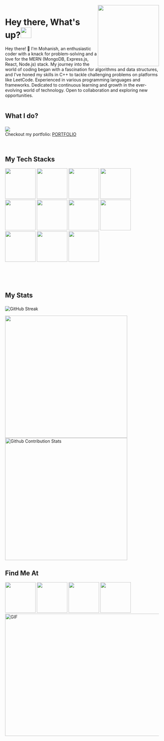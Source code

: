 <img align='right' src='https://user-images.githubusercontent.com/5713670/87202985-820dcb80-c2b6-11ea-9f56-7ec461c497c3.gif' width='200'>
<h1 align="left">Hey there, What's up?<img src="https://media.giphy.com/media/hvRJCLFzcasrR4ia7z/giphy.gif" width="35"></h1> 
Hey there! 👋 I'm Mohanish, an enthusiastic coder with a knack for problem-solving and a love for the MERN (MongoDB, Express.js, React, Node.js) stack. My journey into the world of coding began with a fascination for algorithms and data structures, and I've honed my skills in C++ to tackle challenging problems on platforms like LeetCode.
Experienced in various programming languages and frameworks. Dedicated to continuous learning and growth in the ever-evolving world of technology. Open to collaboration and exploring new opportunities.
<br> <br>

###

<p align="left"> </p>

###

<h2 align="left">What I do?</h2>

###

<p align="left"> <a href="https://github.com/DenverCoder1/readme-typing-svg"><img src="https://readme-typing-svg.herokuapp.com?lines=Mern-Stack+Web+Developer;Graduate+Engineering+Trainee;Computer%20Science%20Subject%20Matter%20Expert%20at%20Chegg;DS%20|%20AI%20|%20ML%20Enthusiast;Always%20learning%20new%20things&width=500&height=50&font=georgia"></a>
</body>
  <br>
  Checkout my portfolio: <a href="https://portfolio-nu-ecru-70.vercel.app/"> PORTFOLIO </a></p>
  <br>


<h2 align="left">My Tech Stacks</h2>



<div align="left">
  <img src="https://user-images.githubusercontent.com/74038190/212257454-16e3712e-945a-4ca2-b238-408ad0bf87e6.gif" width="100">
  <img src="https://user-images.githubusercontent.com/74038190/212257460-738ff738-247f-4445-a718-cdd0ca76e2db.gif" width="100">
  <img src="https://user-images.githubusercontent.com/74038190/212257467-871d32b7-e401-42e8-a166-fcfd7baa4c6b.gif" width="100">
  <img src="https://github.com/Anmol-Baranwal/Cool-GIFs-For-GitHub/assets/74038190/1a797f46-efe4-41e6-9e75-5303e1bbcbfa" width="100">
  <img src="https://github.com/Anmol-Baranwal/Cool-GIFs-For-GitHub/assets/74038190/398b19b1-9aae-4c1f-8bc0-d172a2c08d68" width="100">
  <img src="https://github.com/Anmol-Baranwal/Cool-GIFs-For-GitHub/assets/74038190/29fd6286-4e7b-4d6c-818f-c4765d5e39a9" width="100">
  <img src="https://github.com/Anmol-Baranwal/Cool-GIFs-For-GitHub/assets/74038190/67f477ed-6624-42da-99f0-1a7b1a16eecb" width="100">
  <img src="https://user-images.githubusercontent.com/74038190/212257472-08e52665-c503-4bd9-aa20-f5a4dae769b5.gif" width="100">
  <img src="https://user-images.githubusercontent.com/74038190/212281775-b468df30-4edc-4bf8-a4ee-f52e1aaddc86.gif" width="100">
   <img src="https://user-images.githubusercontent.com/74038190/212257468-1e9a91f1-b626-4baa-b15d-5c385dfa7ed2.gif" width="100">
  <img src="https://user-images.githubusercontent.com/74038190/212257465-7ce8d493-cac5-494e-982a-5a9deb852c4b.gif" width="100">
 
  
  <br>  <br>  <br>  

<h2 align="left">My Stats</h2>

###
 
 ![GitHub Streak](https://github-readme-streak-stats.herokuapp.com?user=mohanishpandey&date_format=j%20M%5B%20Y%5D&background=000000&border=7536B2&stroke=9243DD&ring=89502D&fire=FF9554&currStreakNum=D280FF&sideNums=BC52FF&currStreakLabel=64EAE2&sideLabels=48A8A2&dates=A42EE5)
 
 <img height = "400px" src = "https://github-readme-stats.vercel.app/api/top-langs/?username=mohanishpandey&langs_count=5"/>
 
 <img  height = "400px" alt="Github Contribution Stats"  src="https://github-contribution-stats.vercel.app/api/?username=mohanishpandey"/>
 
  
<h2 align="left">Find Me At</h2>

<img src="https://user-images.githubusercontent.com/74038190/235294007-de441046-823e-4eff-89bf-d4df52858b65.gif" width="100">
<img src="https://user-images.githubusercontent.com/74038190/235294011-b8074c31-9097-4a65-a594-4151b58743a8.gif" width="100">
<img src="https://user-images.githubusercontent.com/74038190/235294012-0a55e343-37ad-4b0f-924f-c8431d9d2483.gif" width="100">
<img src="https://user-images.githubusercontent.com/74038190/235294013-a33e5c43-a01c-43f6-b44d-a406d8b4ab75.gif" width="100"><br>
<img  align="center" alt="GIF" width="700px" height="400px" src="https://miro.medium.com/max/875/1*Urc28sbnORGOW5oyohQ06g.gif" />
  

</div>



        
      
